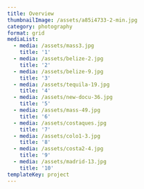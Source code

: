 ```yaml
---
title: Overview
thumbnailImage: /assets/a85i4733-2-min.jpg
category: photography
format: grid
mediaList:
  - media: /assets/mass3.jpg
    title: '1'
  - media: /assets/belize-2.jpg
    title: '2'
  - media: /assets/belize-9.jpg
    title: '3'
  - media: /assets/tequila-19.jpg
    title: '4'
  - media: /assets/new-docu-36.jpg
    title: '5'
  - media: /assets/mass-49.jpg
    title: '6'
  - media: /assets/costaques.jpg
    title: '7'
  - media: /assets/colo1-3.jpg
    title: '8'
  - media: /assets/costa2-4.jpg
    title: '9'
  - media: /assets/madrid-13.jpg
    title: '10'
templateKey: project
---
```


